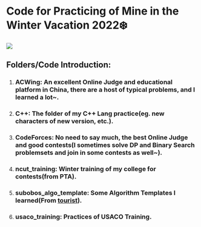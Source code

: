 # Code for Practicing of Mine in the Winter Vacation 2022❄️

![](https://summerofcode.withgoogle.com/assets/media/logo-sun.svg)

## Folders/Code Introduction:

1. ### ACWing: An excellent Online Judge and educational platform in China, there are a host of typical problems, and I learned a lot~.

2. ### C++: The folder of my C++ Lang practice(eg. new characters of new version, etc.).

3. ### CodeForces: No need to say much, the best Online Judge and good contests(I sometimes solve DP and Binary Search problemsets and join in some contests as well~).

4. ### ncut_training: Winter training of my college for contests(from PTA).

5. ### subobos_algo_template: Some Algorithm Templates I learned(From [tourist](https://codeforces.com/profile/tourist)).

6. ### usaco_training: Practices of USACO Training.